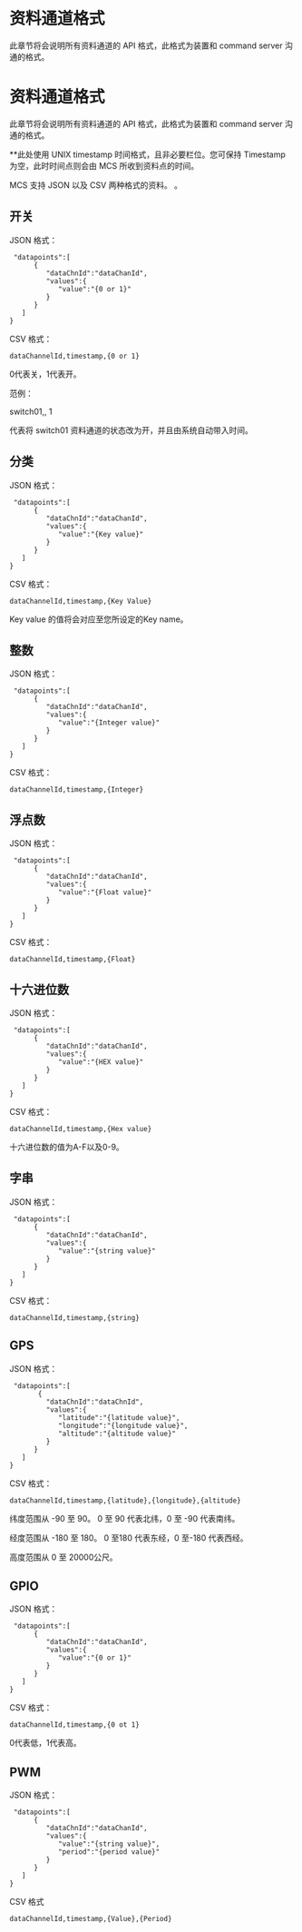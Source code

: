 # 资料通道格式

此章节将会说明所有资料通道的 API 格式，此格式为装置和 command server 沟通的格式。


# 资料通道格式

此章节将会说明所有资料通道的 API 格式，此格式为装置和 command server 沟通的格式。

**此处使用 UNIX timestamp 时间格式，且非必要栏位。您可保持 Timestamp 为空，此时时间点则会由 MCS 所收到资料点的时间。

MCS 支持 JSON 以及 CSV 两种格式的资料。
。

## 开关

JSON 格式：
```
 "datapoints":[
      {
         "dataChnId":"dataChanId",
         "values":{
            "value":"{0 or 1}"
         }
      }
   ]
}

```


CSV 格式：
```
dataChannelId,timestamp,{0 or 1}

```
0代表关，1代表开。

范例：

switch01,, 1

代表将 switch01 资料通道的状态改为开，并且由系统自动带入时间。

## 分类

JSON 格式：
```
 "datapoints":[
      {
         "dataChnId":"dataChanId",
         "values":{
            "value":"{Key value}"
         }
      }
   ]
}

```


CSV 格式：
```
dataChannelId,timestamp,{Key Value}
```
Key value 的值将会对应至您所设定的Key name。

## 整数

JSON 格式：
```
 "datapoints":[
      {
         "dataChnId":"dataChanId",
         "values":{
            "value":"{Integer value}"
         }
      }
   ]
}

```


CSV 格式：
```
dataChannelId,timestamp,{Integer}
```

## 浮点数

JSON 格式：
```
 "datapoints":[
      {
         "dataChnId":"dataChanId",
         "values":{
            "value":"{Float value}"
         }
      }
   ]
}

```


CSV 格式：
```
dataChannelId,timestamp,{Float}
```

## 十六进位数

JSON 格式：
```
 "datapoints":[
      {
         "dataChnId":"dataChanId",
         "values":{
            "value":"{HEX value}"
         }
      }
   ]
}

```


CSV 格式：
```
dataChannelId,timestamp,{Hex value}
```
十六进位数的值为A-F以及0-9。

## 字串

JSON 格式：
```
 "datapoints":[
      {
         "dataChnId":"dataChanId",
         "values":{
            "value":"{string value}"
         }
      }
   ]
}

```


CSV 格式：
```
dataChannelId,timestamp,{string}
```

## GPS

JSON 格式：
```
 "datapoints":[
       {
         "dataChnId":"dataChnId",
         "values":{
            "latitude":"{latitude value}",
            "longitude":"{longitude value}",
            "altitude":"{altitude value}"
         }
      }
   ]
}

```

CSV 格式：

```
dataChannelId,timestamp,{latitude},{longitude},{altitude}
```

纬度范围从 -90 至 90。 0 至 90 代表北纬，0 至 -90 代表南纬。

经度范围从 -180 至 180。 0 至180 代表东经，0 至-180 代表西经。

高度范围从 0 至 20000公尺。

## GPIO

JSON 格式：
```
 "datapoints":[
      {
         "dataChnId":"dataChanId",
         "values":{
            "value":"{0 or 1}"
         }
      }
   ]
}

```


CSV 格式：
```
dataChannelId,timestamp,{0 ot 1}
```
0代表低，1代表高。

## PWM
JSON 格式：
```
 "datapoints":[
      {
         "dataChnId":"dataChanId",
         "values":{
            "value":"{string value}",
            "period":"{period value}"
         }
      }
   ]
}

```


CSV 格式
```
dataChannelId,timestamp,{Value},{Period}
```

